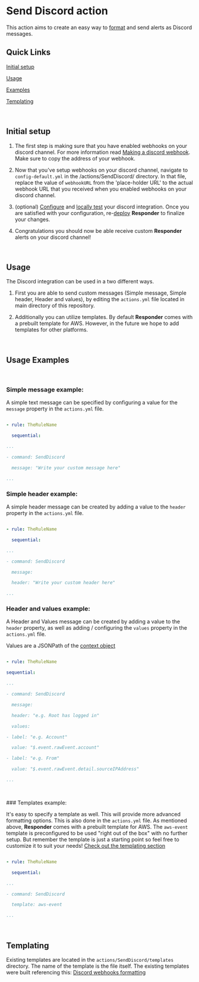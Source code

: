 # Send Discord action

This action aims to create an easy way to [format](https://birdie0.github.io/discord-webhooks-guide/discord_webhook.html) and send alerts as Discord messages.

## Quick Links
[Initial setup](#initial-setup)

[Usage](#usage)

[Examples](#usage-examples)

[Templating](#templating)

<p>&nbsp;</p>

## Initial setup

  

1. The first step is making sure that you have enabled webhooks on your discord channel. For more information read [Making a discord webhook](https://support.discord.com/hc/en-us/articles/228383668-Intro-to-Webhooks). Make sure to copy the address of your webhook. 

  

2. Now that you've setup webhooks on your discord channel, navigate to `config-default.yml` in the /actions/SendDiscord/ directory. In that file, replace the value of `webhookURL` from the 'place-holder URL' to the actual webhook URL that you received when you enabled webhooks on your discord channel.

  

3. (optional) [Configure](#usage) and [locally test](../../README.md#testing-your-configuration) your discord integration. Once you are satisfied with your configuration, re-[deploy](../../README.md#deploy) **Responder** to finalize your changes.





4. Congratulations you should now be able receive custom **Responder** alerts on your discord channel!
	
  <p>&nbsp;</p>


## Usage

The Discord integration can be used in a two different ways. 

1. First you are able to send custom messages (Simple message, Simple header, Header and values), by editing the `actions.yml` file located in main directory of this repository. 

2. Additionally you can utilize templates. By default **Responder** comes with a prebuilt template for AWS. However, in the future we hope to add templates for other platforms. 

<p>&nbsp;</p>

## Usage Examples
<p>&nbsp;</p>

### Simple message example:

A simple text message can be specified by configuring a value for the `message` property in the `actions.yml` file.

```yml

- rule: TheRuleName

  sequential:

...

- command: SendDiscord

  message: "Write your custom message here"

...

```

  

### Simple header example:

A simple header message can be created by adding a value to the `header` property in the `actions.yml` file.

```yml

- rule: TheRuleName

  sequential:

...

- command: SendDiscord

  message:

  header: "Write your custom header here"

...

```

  

### Header and values example:

A Header and Values message can be created by adding a value to the `header` property, as well as adding / configuring the `values` property in the `actions.yml` file. 

Values are a JSONPath of the [context object]()

```yml

- rule: TheRuleName

sequential:

...

- command: SendDiscord

  message:

  header: "e.g. Root has logged in"

  values:

- label: "e.g. Account"

  value: "$.event.rawEvent.account"

- label: "e.g. From"

  value: "$.event.rawEvent.detail.sourceIPAddress"

...

```

  
<p>&nbsp;</p>
### Templates example:

It's easy to specify a template as well. This will provide more advanced formatting options. This is also done in the `actions.yml` file. 
As mentioned above, **Responder** comes with a prebuilt template for AWS. 
The `aws-event` template is preconfigured to be used "right out of the box" with no further setup. But remember the template is just a starting point so feel free to customize it to suit your needs!
[Check out the templating section](#templating) 


```yml

- rule: TheRuleName

  sequential:

...

- command: SendDiscord

  template: aws-event

...

```

<p>&nbsp;</p>

## Templating

Existing templates are located in the `actions/SendDiscord/templates` directory. The name of the template is the file itself. 
The existing templates were built referencing this: [Discord webhooks formatting](https://birdie0.github.io/discord-webhooks-guide/discord_webhook.html) 






